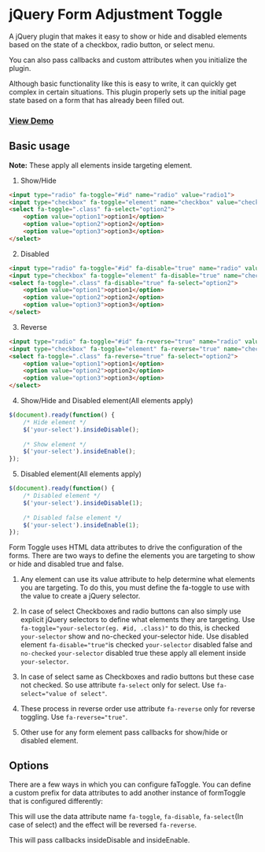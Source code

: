 jQuery Form Adjustment Toggle
=============================

A jQuery plugin that makes it easy to show or hide and disabled elements based on the state of a checkbox, radio button, or select menu.

You can also pass callbacks and custom attributes when you initialize the plugin.

Although basic functionality like this is easy to write, it can quickly get complex in certain situations. This plugin properly sets up the initial page state based on a form that has already been filled out. 

### [View Demo](http://developers.rohitiuc.info/fa-toggle)

Basic usage
-----------
__Note:__ These apply all elements inside targeting element.

1. Show/Hide
```html
<input type="radio" fa-toggle="#id" name="radio" value="radio1">
<input type="checkbox" fa-toggle="element" name="checkbox" value="checkbox1">
<select fa-toggle=".class" fa-select="option2">
	<option value="option1">option1</option>
	<option value="option2">option2</option>
	<option value="option3">option3</option>
</select>
```

2. Disabled
```html
<input type="radio" fa-toggle="#id" fa-disable="true" name="radio" value="radio1">
<input type="checkbox" fa-toggle="element" fa-disable="true" name="checkbox" value="checkbox1">
<select fa-toggle=".class" fa-disable="true" fa-select="option2">
	<option value="option1">option1</option>
	<option value="option2">option2</option>
	<option value="option3">option3</option>
</select>
```

3. Reverse
```html
<input type="radio" fa-toggle="#id" fa-reverse="true" name="radio" value="radio1">
<input type="checkbox" fa-toggle="element" fa-reverse="true" name="checkbox" value="checkbox1">
<select fa-toggle=".class" fa-reverse="true" fa-select="option2">
	<option value="option1">option1</option>
	<option value="option2">option2</option>
	<option value="option3">option3</option>
</select>
```

4. Show/Hide and Disabled element(All elements apply)

```javascript
$(document).ready(function() {
	/* Hide element */
	$('your-select').insideDisable();
	
	/* Show element */
	$('your-select').insideEnable();
});
```

5. Disabled element(All elements apply)

```javascript
$(document).ready(function() {
	/* Disabled element */
	$('your-select').insideDisable(1);
	
	/* Disabled false element */
	$('your-select').insideEnable(1);
});
```

Form Toggle uses HTML data attributes to drive the configuration of the forms. There are two ways to define the elements you are targeting to show or hide and disabled true and false.

1. Any element can use its value attribute to help determine what elements you are targeting. To do this, you must define the fa-toggle to use with the value to create a jQuery selector.

2. In case of select Checkboxes and radio buttons can also simply use explicit jQuery selectors to define what elements they are targeting. Use `fa-toggle="your-selector(eg. #id, .class)"` to do this, is checked `your-selector` show and no-checked your-selector hide. Use disabled element `fa-disable="true"`is checked `your-selector` disabled false and `no-checked` `your-selector` disabled true these apply all element inside `your-selector`.

3. In case of select same as Checkboxes and radio buttons but these case not checked. So use attribute `fa-select` only for select. Use `fa-select="value of select"`.

4. These process in reverse order use attribute `fa-reverse` only for reverse toggling. Use `fa-reverse="true"`.

5. Other use for any form element pass callbacks for show/hide or disabled element.

 
Options
-------

There are a few ways in which you can configure faToggle. You can define a custom prefix for data attributes to add another instance of formToggle that is configured differently:

This will use the data attribute name `fa-toggle`, `fa-disable`, `fa-select`(In case of select) and the effect will be reversed `fa-reverse`.

This will pass callbacks insideDisable and insideEnable. 

